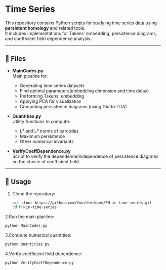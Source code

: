 # Time Series

This repository contains Python scripts for studying time series data using **persistent homology** and related tools.  
It includes implementations for Takens' embedding, persistence diagrams, and coefficient field dependence analysis.

---

## 📂 Files

- **MainCodes.py**  
  Main pipeline for:
  - Generating time series datasets
  - Find optimal parameters(embedding dimension and time delay)
  - Performing Takens' embedding
  - Applying PCA for visualization
  - Computing persistence diagrams (using Giotto-TDA)

- **Quantities.py**  
  Utility functions to compute:
  - L² and L³ norms of barcodes
  - Maximum persistence
  - Other numerical invariants

- **VerifyCoeffDependence.py**  
  Script to verify the dependence/independence of persistence diagrams  
  on the choice of coefficient field.

---

## 🚀 Usage

1. Clone the repository:
   ```bash
   git clone https://github.com/YourUserName/PH-in-time-series.git
   cd PH-in-time-series


2.Run the main pipeline:
  ```bash
  python MainCodes.py
```


3.Compute numerical quantities:
  ```bash
  python Quantities.py
```


4.Verify coefficient field dependence:
  ```bash
  python VerifyCoeffDependence.py
```

